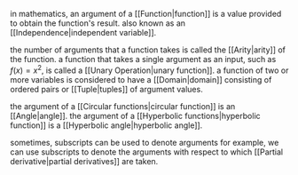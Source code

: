 in mathematics, an argument of a [[Function|function]] is a value provided to obtain the function's result. also known as an [[Independence|independent variable]].

the number of arguments that a function takes is called the [[Arity|arity]] of the function. a function that takes a single argument as an input, such as $f(x)=x^{2}$, is called a [[Unary Operation|unary function]]. a function of two or more variables is considered to have a [[Domain|domain]] consisting of ordered pairs or [[Tuple|tuples]] of argument values.

the argument of a [[Circular functions|circular function]] is an [[Angle|angle]]. the argument of a [[Hyperbolic functions|hyperbolic function]] is a [[Hyperbolic angle|hyperbolic angle]].

sometimes, subscripts can be used to denote arguments for example, we can use subscripts to denote the arguments with respect to which [[Partial derivative|partial derivatives]] are taken.